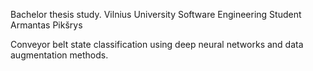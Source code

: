 Bachelor thesis study.
Vilnius University
Software Engineering
Student Armantas Pikšrys

Conveyor belt state classification using deep neural networks and data augmentation methods. 

